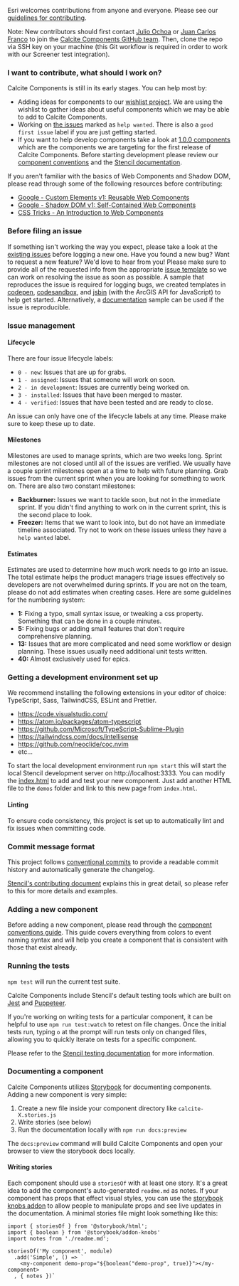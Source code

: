 Esri welcomes contributions from anyone and everyone. Please see our [guidelines for contributing](https://github.com/esri/contributing).

Note: New contributors should first contact [Julio Ochoa](JOchoa@esri.com) or [Juan Carlos Franco](JFranco@esri.com) to join the [Calcite Components GitHub team](https://github.com/orgs/Esri/teams/calcite-components/members). Then, clone the repo via SSH key on your machine (this Git workflow is required in order to work with our Screener test integration).

### I want to contribute, what should I work on?

Calcite Components is still in its early stages. You can help most by:

- Adding ideas for components to our [wishlist project](https://github.com/Esri/calcite-components/projects/2). We are using the wishlist to gather ideas about useful components which we may be able to add to Calcite Components.
- Working on [the issues](https://github.com/Esri/calcite-components/issues?q=is%3Aopen+is%3Aissue+label%3A%22help+wanted%22+no%3Aassignee) marked as `help wanted`. There is also a `good first issue` label if you are just getting started.
- If you want to help develop components take a look at [1.0.0 components](https://github.com/Esri/calcite-components/projects/1) which are the components we are targeting for the first release of Calcite Components. Before starting development please review our [component conventions](./conventions/README.md) and the [Stencil documentation](https://stenciljs.com/docs/host-element).

If you aren't familiar with the basics of Web Components and Shadow DOM, please read through some of the following resources before contributing:

- [Google - Custom Elements v1: Reusable Web Components ](https://developers.google.com/web/fundamentals/web-components/customelements)
- [Google - Shadow DOM v1: Self-Contained Web Components ](https://developers.google.com/web/fundamentals/web-components/shadowdom)
- [CSS Tricks - An Introduction to Web Components ](https://css-tricks.com/an-introduction-to-web-components/)

### Before filing an issue

If something isn't working the way you expect, please take a look at the [existing issues](https://github.com/Esri/calcite-components/issues) before logging a new one. Have you found a new bug? Want to request a new feature? We'd love to hear from you! Please make sure to provide all of the requested info from the appropriate [issue template](https://github.com/Esri/calcite-components/issues/new/choose) so we can work on resolving the issue as soon as possible. A sample that reproduces the issue is required for logging bugs, we created templates in [codepen](https://codepen.io/pen?template=RwgrjEx), [codesandbox](https://codesandbox.io/s/calcite-template-p95kp?file=/src/App.js), and [jsbin](https://jsbin.com/lopumatiru/edit?html,output) (with the ArcGIS API for JavaScript) to help get started. Alternatively, a [documentation](https://developers.arcgis.com/calcite-design-system/components/) sample can be used if the issue is reproducible.

### Issue management

#### Lifecycle

There are four issue lifecycle labels:

- `0 - new`: Issues that are up for grabs.
- `1 - assigned`: Issues that someone will work on soon.
- `2 - in development`: Issues are currently being worked on.
- `3 - installed`: Issues that have been merged to master.
- `4 - verified`: Issues that have been tested and are ready to close.

An issue can only have one of the lifecycle labels at any time. Please make sure to keep these up to date.

#### Milestones

Milestones are used to manage sprints, which are two weeks long. Sprint milestones are not closed until all of the issues are verified. We usually have a couple sprint milestones open at a time to help with future planning. Grab issues from the current sprint when you are looking for something to work on. There are also two constant milestones:

- **Backburner:** Issues we want to tackle soon, but not in the immediate sprint. If you didn't find anything to work on in the current sprint, this is the second place to look.
- **Freezer:** Items that we want to look into, but do not have an immediate timeline associated. Try not to work on these issues unless they have a `help wanted` label.

#### Estimates

Estimates are used to determine how much work needs to go into an issue. The total estimate helps the product managers triage issues effectively so developers are not overwhelmed during sprints. If you are not on the team, please do not add estimates when creating cases. Here are some guidelines for the numbering system:

- **1:** Fixing a typo, small syntax issue, or tweaking a css property. Something that can be done in a couple minutes.
- **5:** Fixing bugs or adding small features that don't require comprehensive planning.
- **13:** Issues that are more complicated and need some workflow or design planning. These issues usually need additional unit tests written.
- **40:** Almost exclusively used for epics.

### Getting a development environment set up

We recommend installing the following extensions in your editor of choice: TypeScript, Sass, TailwindCSS, ESLint and Prettier.

- https://code.visualstudio.com/
- https://atom.io/packages/atom-typescript
- https://github.com/Microsoft/TypeScript-Sublime-Plugin
- https://tailwindcss.com/docs/intellisense
- https://github.com/neoclide/coc.nvim
- etc...

To start the local development environment run `npm start` this will start the local Stencil development server on http://localhost:3333. You can modify the [index.html](./src/index.html) to add and test your new component. Just add another HTML file to the `demos` folder and link to this new page from `index.html`.

#### Linting

To ensure code consistency, this project is set up to automatically lint and fix issues when committing code.

### Commit message format

This project follows [conventional commits](https://www.conventionalcommits.org/) to provide a readable commit history and automatically generate the changelog.

[Stencil's contributing document](https://github.com/ionic-team/stencil/blob/master/.github/CONTRIBUTING.md#commit-message-format) explains this in great detail, so please refer to this for more details and examples.

### Adding a new component

Before adding a new component, please read through the [component conventions guide](./conventions/README.md). This guide covers everything from colors to event naming syntax and will help you create a component that is consistent with those that exist already.

### Running the tests

`npm test` will run the current test suite.

Calcite Components include Stencil's default testing tools which are built on [Jest](https://jestjs.io/) and [Puppeteer](https://github.com/GoogleChrome/puppeteer).

If you're working on writing tests for a particular component, it can be helpful to use `npm run test:watch` to retest on file changes. Once the initial tests run, typing `o` at the prompt will run tests only on changed files, allowing you to quickly iterate on tests for a specific component.

Please refer to the [Stencil testing documentation](https://stenciljs.com/docs/testing-overview) for more information.

### Documenting a component

Calcite Components utilizes [Storybook](https://storybook.js.org/) for documenting components. Adding a new component is very simple:

1. Create a new file inside your component directory like `calcite-X.stories.js`
2. Write stories (see below)
3. Run the documentation locally with `npm run docs:preview`

The `docs:preview` command will build Calcite Components and open your browser to view the storybook docs locally.

#### Writing stories

Each component should use a `storiesOf` with at least one story. It's a great idea to add the component's auto-generated `readme.md` as notes. If your component has props that effect visual styles, you can use the [storybook knobs addon](https://www.npmjs.com/package/@storybook/addon-knobs) to allow people to manipulate props and see live updates in the documentation. A minimal stories file might look something like this:

```
import { storiesOf } from '@storybook/html';
import { boolean } from '@storybook/addon-knobs'
import notes from './readme.md';

storiesOf('My component', module)
  .add('Simple', () => `
    <my-component demo-prop="${boolean("demo-prop", true)}"></my-component>
  , { notes })`
```
